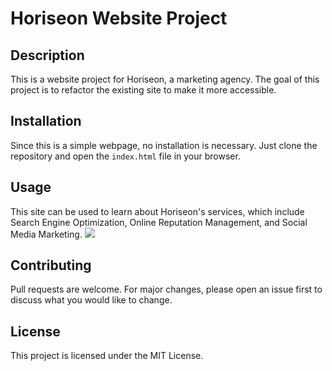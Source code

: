 # Horiseon Website Project

## Description

This is a website project for Horiseon, a marketing agency. The goal of this project is to refactor the existing site to make it more accessible.

## Installation

Since this is a simple webpage, no installation is necessary. Just clone the repository and open the `index.html` file in your browser.

## Usage

This site can be used to learn about Horiseon's services, which include Search Engine Optimization, Online Reputation Management, and Social Media Marketing.
![](main/Develop/assets/images/Search%20Engine%20Optimization.png)

## Contributing

Pull requests are welcome. For major changes, please open an issue first to discuss what you would like to change.

## License

This project is licensed under the MIT License.
